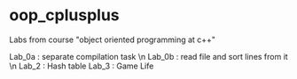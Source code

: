# oop_cplusplus
Labs from course "object oriented programming at c++"

Lab_0a : separate compilation task \n
Lab_0b : read file and sort lines from it \n
Lab_2 : Hash table
Lab_3 : Game Life
